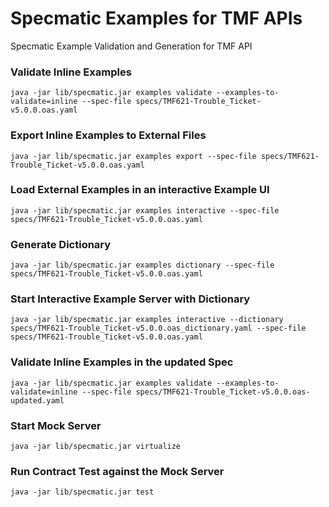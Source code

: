 # Specmatic Examples for TMF APIs
Specmatic Example Validation and Generation for TMF API

### Validate Inline Examples
```shell
java -jar lib/specmatic.jar examples validate --examples-to-validate=inline --spec-file specs/TMF621-Trouble_Ticket-v5.0.0.oas.yaml
```

### Export Inline Examples to External Files
```shell
java -jar lib/specmatic.jar examples export --spec-file specs/TMF621-Trouble_Ticket-v5.0.0.oas.yaml
```

### Load External Examples in an interactive Example UI
```shell
java -jar lib/specmatic.jar examples interactive --spec-file specs/TMF621-Trouble_Ticket-v5.0.0.oas.yaml
```

### Generate Dictionary
```shell
java -jar lib/specmatic.jar examples dictionary --spec-file specs/TMF621-Trouble_Ticket-v5.0.0.oas.yaml
```

### Start Interactive Example Server with Dictionary
```shell
java -jar lib/specmatic.jar examples interactive --dictionary specs/TMF621-Trouble_Ticket-v5.0.0.oas_dictionary.yaml --spec-file specs/TMF621-Trouble_Ticket-v5.0.0.oas.yaml
```

### Validate Inline Examples in the updated Spec
```shell
java -jar lib/specmatic.jar examples validate --examples-to-validate=inline --spec-file specs/TMF621-Trouble_Ticket-v5.0.0.oas-updated.yaml
```

### Start Mock Server
```shell
java -jar lib/specmatic.jar virtualize
```

### Run Contract Test against the Mock Server
```shell
java -jar lib/specmatic.jar test
```